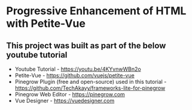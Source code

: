 # Progressive Enhancement of HTML with Petite-Vue

## This project was built as part of the below youtube tutorial

- Youtube Tutorial - https://youtu.be/4KYvnwWBn2o
- Petite-Vue - https://github.com/vuejs/petite-vue
- Pinegrow Plugin (free and open-source) used in this tutorial - https://github.com/TechAkayy/frameworks-lite-for-pinegrow 
- Pinegrow Web Editor - https://pinegrow.com
- Vue Designer - https://vuedesigner.com
